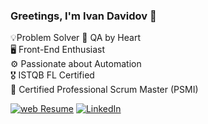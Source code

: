 ### Greetings, I'm Ivan Davidov 👋<br>
💡Problem Solver
🧠 QA by Heart<br>
🖥️ Front-End Enthusiast<br>
⚙️ Passionate about Automation<br>
🎖️ ISTQB FL Certified<br>
👤 Certified Professional Scrum Master (PSMI)<br>

[![web Resume](https://img.shields.io/badge/webResume-8A2BE2)](https://ivan-davidov-resume.netlify.app/) 
[![LinkedIn](https://img.shields.io/badge/-LinkedIn-0e76a8?style=flat-square&logo=Linkedin&logoColor=white)](https://www.linkedin.com/in/ivdavidov/) 

